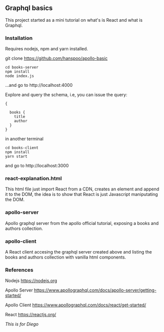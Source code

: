 ## Graphql basics

This project started as a mini tutorial on what's is React and what is Graphql.

### Installation

Requires nodejs, npm and yarn installed.

git clone https://github.com/hanspoo/apollo-basic

```
cd books-server
npm install
node index.js
```

...and go to http://localhost:4000

Explore and query the schema, i.e, you can issue the query:

```
{
  
  books {
    title
    author
  }
}
```


in another terminal
```
cd books-client
npm install
yarn start
```

and go to http://localhost:3000

### react-explanation.html

This html file just import React from a CDN, creates an element and append it to the DOM, the idea is to show that React is just Javascript maniputating the DOM.

### apollo-server

Apollo graphql server from the apollo official tutorial, exposing a books and authors collection.

### apollo-client

A React client accesing the graphql server created above and listing the books and authors collection with vanilla html components.


### References

Nodejs
https://nodejs.org

Apollo Server
https://www.apollographql.com/docs/apollo-server/getting-started/

Apollo Client
https://www.apollographql.com/docs/react/get-started/

React
https://reactjs.org/


*This is for Diego*


